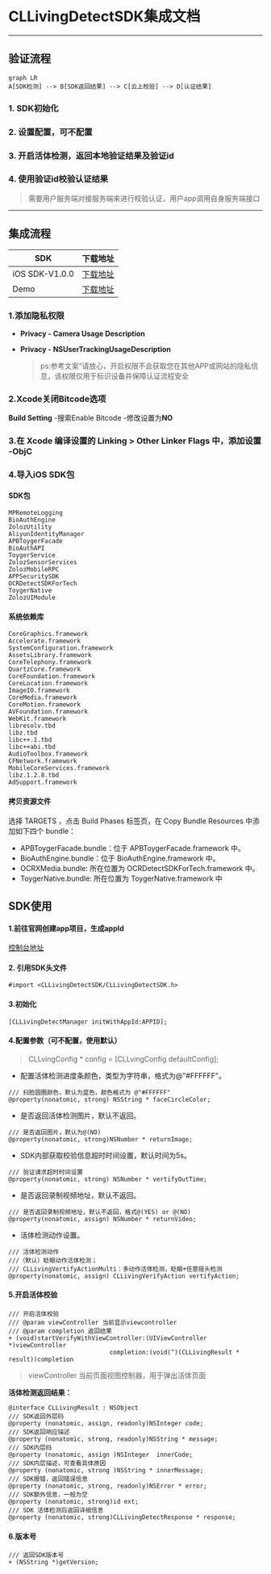 #  CLLivingDetectSDK集成文档

---
## 验证流程

```mermaid
graph LR
A[SDK检测] --> B[SDK返回结果] --> C[云上校验] --> D[认证结果]

```

### 1. SDK初始化
### 2. 设置配置，可不配置

### 3. 开启活体检测，返回本地验证结果及验证id

### 4. 使用验证id校验认证结果

>  需要用户服务端对接服务端来进行校验认证，用户app调用自身服务端接口

---
## 集成流程
| SDK            | 下载地址     |
| -------------- | ------------ |
| iOS SDK-V1.0.0 | [下载地址]() |
| Demo           | [下载地址]() |

### 1.添加隐私权限

*  **Privacy - Camera Usage Description**

* **Privacy - NSUserTrackingUsageDescription**

  > ps:参考文案“请放心，开启权限不会获取您在其他APP或网站的隐私信息，该权限仅用于标识设备并保障认证流程安全

### 2.Xcode关闭Bitcode选项

**Build Setting** -搜索Enable Bitcode -修改设置为**NO**

### 3.在 Xcode 编译设置的 Linking > **Other Linker Flags** 中，添加设置 **-ObjC**
### 4.导入iOS SDK包

#### SDK包
```
MPRemoteLogging
BioAuthEngine
ZolozUtility
AliyunIdentityManager
APBToygerFacade
BioAuthAPI
ToygerService
ZolozSensorServices
ZolozMobileRPC
APPSecuritySDK
OCRDetectSDKForTech
ToygerNative
ZolozUIModule
```
#### 系统依赖库
```
CoreGraphics.framework
Accelerate.framework
SystemConfiguration.framework
AssetsLibrary.framework
CoreTelephony.framework
QuartzCore.framework
CoreFoundation.framework
CoreLocation.framework
ImageIO.framework
CoreMedia.framework
CoreMotion.framework
AVFoundation.framework
WebKit.framework
libresolv.tbd
libz.tbd
libc++.1.tbd
libc++abi.tbd
AudioToolbox.framework
CFNetwork.framework
MobileCoreServices.framework
libz.1.2.8.tbd
AdSupport.framework
```
#### 拷贝资源文件
选择 TARGETS ，点击 Build Phases 标签页，在 Copy Bundle Resources 中添加如下四个 bundle：

* APBToygerFacade.bundle：位于 APBToygerFacade.framework 中。
* BioAuthEngine.bundle：位于 BioAuthEngine.framework 中。
* OCRXMedia.bundle: 所在位置为 OCRDetectSDKForTech.framework 中。
* ToygerNative.bundle: 所在位置为 ToygerNative.framework 中

## SDK使用
#### 1.前往官网创建app项目，生成appId

[控制台地址](https://www.shanyan253.com)

#### 2. 引用SDK头文件

```
#import <CLLivingDetectSDK/CLLivingDetectSDK.h>
```
#### 3.初始化

```
[CLLivingDetectManager initWithAppId:APPID];
```

#### 4.配置参数（可不配置，使用默认）

> CLLvingConfig * config = [CLLvingConfig defaultConfig]; 
* 配置活体检测进度条颜色，类型为字符串，格式为@"#FFFFFF"。

```
/// 扫脸圆圈颜色，默认为蓝色，颜色格式为 @"#FFFFFF"
@property(nonatomic, strong) NSString * faceCircleColor;
```

* 是否返回活体检测图片，默认不返回。

```
/// 是否返回图片，默认为@(NO)
@property(nonatomic, strong)NSNumber * returnImage;
```

* SDK内部获取校验信息超时时间设置，默认时间为5s。

```
/// 验证请求超时时间设置
@property(nonatomic, strong) NSNumber * vertifyOutTime;
```

* 是否返回录制视频地址，默认不返回。

```
/// 是否返回录制视频地址，默认不返回，格式@(YES) or @(NO)
@property(nonatomic, assign) NSNumber * returnVideo;
```

* 活体检测动作设置。

```
/// 活体检测动作
///（默认）眨眼动作活体检测；
/// CLLivingVertifyActionMulti：多动作活体检测，眨眼+任意摇头检测
@property(nonatomic, assign) CLLivingVerifyAction vertifyAction;
```
#### 5.开启活体校验
```
/// 开启活体校验
/// @param viewController 当前显示viewcontroller
/// @param completion 返回结果
+ (void)startVerifyWithViewController:(UIViewController *)viewController
                            completion:(void(^)(CLLivingResult * result))completion
```

> viewController 当前页面视图控制器，用于弹出活体页面

**活体检测返回结果：**

```
@interface CLLivingResult : NSObject
/// SDK返回外层码
@property (nonatomic, assign, readonly)NSInteger code;
/// SDK返回响应描述
@property (nonatomic, strong, readonly)NSString * message;
/// SDK内层码
@property (nonatomic, assign )NSInteger  innerCode;
/// SDK内层描述，可查看具体原因
@property (nonatomic, strong )NSString * innerMessage;
/// SDK报错，返回错误信息
@property (nonatomic, strong, readonly)NSError * error;
/// SDK额外信息，一般为空
@property (nonatomic, strong)id ext;
/// SDK 活体检测后返回详细信息
@property (nonatomic, strong)CLLivingDetectResponse * response;
```

#### 6.版本号

```
/// 返回SDK版本号
+ (NSString *)getVersion;
```

